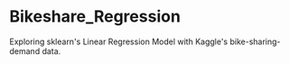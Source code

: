 # Bikeshare_Regression
Exploring sklearn's Linear Regression Model with Kaggle's bike-sharing-demand data.
